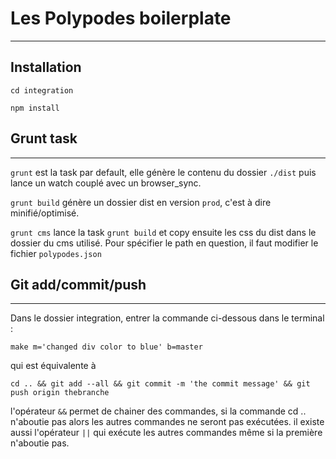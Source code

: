 # Les Polypodes boilerplate

***

## Installation

`cd integration`

`npm install`

## Grunt task

***

`grunt` est la task par default, elle génère le contenu du dossier `./dist` puis lance un watch couplé avec un browser_sync.

`grunt build` génère un dossier dist en version `prod`, c'est à dire minifié/optimisé.

`grunt cms` lance la task `grunt build` et copy ensuite les css du dist dans le dossier du cms utilisé. Pour spécifier le path en question, il faut modifier le fichier `polypodes.json`

## Git add/commit/push

***

Dans le dossier integration, entrer la commande ci-dessous dans le terminal :

`make m='changed div color to blue' b=master`

qui est équivalente à 

`cd .. && git add --all && git commit -m 'the commit message' && git push origin thebranche`

l'opérateur `&&` permet de chainer des commandes, si la commande cd .. n'aboutie pas alors les autres commandes ne seront pas exécutées. il existe aussi l'opérateur `||` qui exécute les autres commandes même si la première n'aboutie pas.


